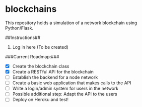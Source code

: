 # blockchains
This repository holds a simulation of a network blockchain using Python/Flask.

##Instructions##
1. Log in here (To be created)

###Current Roadmap:###
- [x] Create the blockchain class
- [x] Create a RESTful API for the blockchain
- [ ] Establish the backend for a node network
- [ ] Create a basic web application that makes calls to the API
- [ ] Write a login/admin system for users in the network
- [ ] Possible additional step: Adapt the API to the users
- [ ] Deploy on Heroku and test!
